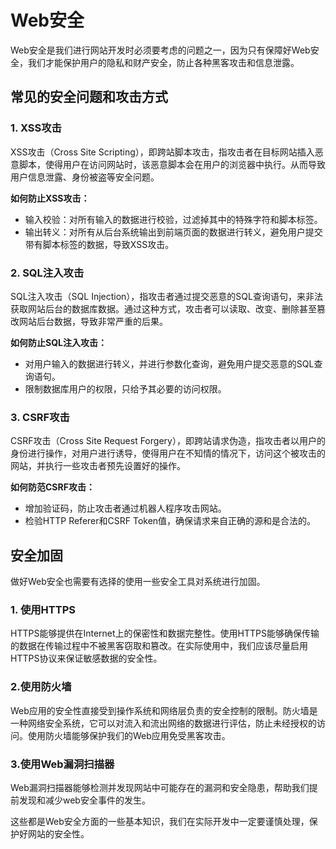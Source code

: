 # Web安全

Web安全是我们进行网站开发时必须要考虑的问题之一，因为只有保障好Web安全，我们才能保护用户的隐私和财产安全，防止各种黑客攻击和信息泄露。

## 常见的安全问题和攻击方式

### 1. XSS攻击

XSS攻击（Cross Site Scripting），即跨站脚本攻击，指攻击者在目标网站插入恶意脚本，使得用户在访问网站时，该恶意脚本会在用户的浏览器中执行。从而导致用户信息泄露、身份被盗等安全问题。

**如何防止XSS攻击：**

- 输入校验：对所有输入的数据进行校验，过滤掉其中的特殊字符和脚本标签。
- 输出转义：对所有从后台系统输出到前端页面的数据进行转义，避免用户提交带有脚本标签的数据，导致XSS攻击。

### 2. SQL注入攻击

SQL注入攻击（SQL Injection），指攻击者通过提交恶意的SQL查询语句，来非法获取网站后台的数据库数据。通过这种方式，攻击者可以读取、改变、删除甚至篡改网站后台数据，导致非常严重的后果。

**如何防止SQL注入攻击：**

- 对用户输入的数据进行转义，并进行参数化查询，避免用户提交恶意的SQL查询语句。
- 限制数据库用户的权限，只给予其必要的访问权限。

### 3. CSRF攻击

CSRF攻击（Cross Site Request Forgery），即跨站请求伪造，指攻击者以用户的身份进行操作，对用户进行诱导，使得用户在不知情的情况下，访问这个被攻击的网站，并执行一些攻击者预先设置好的操作。

**如何防范CSRF攻击：**

- 增加验证码，防止攻击者通过机器人程序攻击网站。
- 检验HTTP Referer和CSRF Token值，确保请求来自正确的源和是合法的。

## 安全加固

做好Web安全也需要有选择的使用一些安全工具对系统进行加固。

### 1. 使用HTTPS

HTTPS能够提供在Internet上的保密性和数据完整性。使用HTTPS能够确保传输的数据在传输过程中不被黑客窃取和篡改。在实际使用中，我们应该尽量启用HTTPS协议来保证敏感数据的安全性。

### 2.使用防火墙

Web应用的安全性直接受到操作系统和网络层负责的安全控制的限制。防火墙是一种网络安全系统，它可以对流入和流出网络的数据进行评估，防止未经授权的访问。使用防火墙能够保护我们的Web应用免受黑客攻击。

### 3.使用Web漏洞扫描器

Web漏洞扫描器能够检测并发现网站中可能存在的漏洞和安全隐患，帮助我们提前发现和减少web安全事件的发生。

这些都是Web安全方面的一些基本知识，我们在实际开发中一定要谨慎处理，保护好网站的安全性。